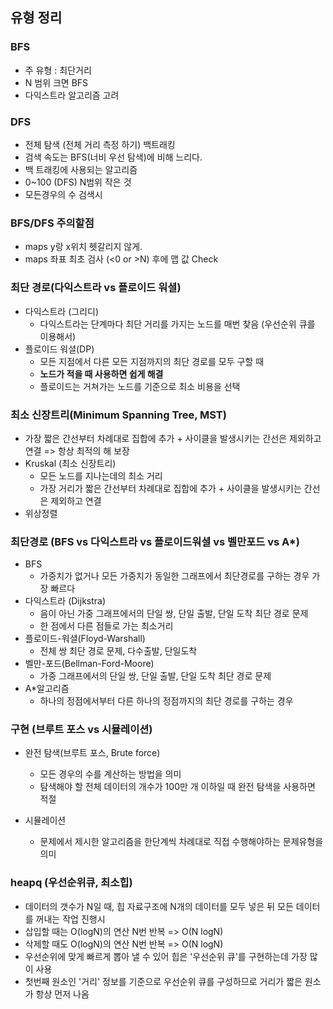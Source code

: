 ## 유형 정리

### BFS
- 주 유형 : 최단거리
- N 범위 크면 BFS
- 다익스트라 알고리즘 고려

### DFS
- 전체 탐색 (전체 거리 측정 하기) 백트래킹
- 검색 속도는 BFS(너비 우선 탐색)에 비해 느리다.
- 백 트래킹에 사용되는 알고리즘
- 0~100 (DFS) N범위 작은 것
- 모든경우의 수 검색시

### BFS/DFS 주의할점
- maps y랑 x위치 헷갈리지 않게.
- maps 좌표 최초 검사 (<0 or >N) 후에 맵 값 Check

### 최단 경로(다익스트라 vs 플로이드 워셜)
- 다익스트라 (그리디)
    - 다익스트라는 단계마다 최단 거리를 가지는 노드를 매번 찾음 (우선순위 큐를 이용해서)
- 플로이드 워셜(DP)
    - 모든 지점에서 다른 모든 지점까지의 최단 경로를 모두 구할 때 
    - **노드가 적을 때 사용하면 쉽게 해결**
    - 플로이드는 거쳐가는 노드를 기준으로 최소 비용을 선택 

### 최소 신장트리(Minimum Spanning Tree, MST)
- 가장 짧은 간선부터 차례대로 집합에 추가 + 사이클을 발생시키는 간선은 제외하고 연결 => 항상 최적의 해 보장
- Kruskal (최소 신장트리)
    - 모든 노드를 지나는데의 최소 거리
    - 가장 거리가 짧은 간선부터 차례대로 집합에 추가 + 사이클을 발생시키는 간선은 제외하고 연결
- 위상정렬

### 최단경로 (BFS vs 다익스트라 vs 플로이드워셜 vs 벨만포드 vs A*)
- BFS
    - 가중치가 없거나 모든 가중치가 동일한 그래프에서 최단경로를 구하는 경우 가장 빠르다                                       
- 다익스트라 (Dijkstra)
    - 음이 아닌 가중 그래프에서의 단일 쌍, 단일 출발, 단일 도착 최단 경로 문제 
    - 한 점에서 다른 점들로 가는 최소거리
- 플로이드-워셜(Floyd-Warshall)
    - 전체 쌍 최단 경로 문제, 다수출발, 단일도착                                                                                            
- 벨만-포드(Bellman-Ford-Moore)
    - 가중 그래프에서의 단일 쌍, 단일 출발, 단일 도착 최단 경로 문제                                                                            
- A*알고리즘
    - 하나의 정점에서부터 다른 하나의 정점까지의 최단 경로를 구하는 경우
    
### 구현 (브루트 포스 vs 시뮬레이션)
- 완전 탐색(브루트 포스, Brute force)
    - 모든 경우의 수를 계산하는 방법을 의미
    - 탐색해야 할 전체 데이터의 개수가 100만 개 이하일 때 완전 탐색을 사용하면 적절

- 시뮬레이션
    - 문제에서 제시한 알고리즘을 한단계씩 차례대로 직접 수행해야하는 문제유형을 의미

### heapq (우선순위큐, 최소힙)
- 데이터의 갯수가 N일 때, 힙 자료구조에 N개의 데이터를 모두 넣은 뒤 모든 데이터를 꺼내는 작업 진행시
- 삽입할 때는 O(logN)의 연산 N번 반복 => O(N logN)
- 삭제할 때도 O(logN)의 연산 N번 반복 => O(N logN)
- 우선순위에 맞게 빠르게 뽑아 낼 수 있어 힙은 '우선순위 큐'를 구현하는데 가장 많이 사용
- 첫번째 원소인 '거리' 정보를 기준으로 우선순위 큐를 구성하므로 거리가 짧은 원소가 항상 먼저 나옴
